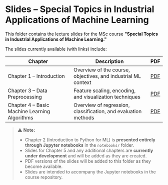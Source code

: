 # Slides – Special Topics in Industrial Applications of Machine Learning

This folder contains the lecture slides for the MSc course **"Special Topics in Industrial Applications of Machine Learning."**  

The slides currently available (with links) include:

| Chapter | Description | PDF |
|---------|-------------|-----|
| Chapter 1 – Introduction | Overview of the course, objectives, and industrial ML context | [PDF](./Industrial_ML_Ch1_Introduction.pdf) |
| Chapter 3 – Data Preprocessing | Feature scaling, encoding, and visualization techniques | [PDF](./Industrial_ML_Ch3_Data_Preprocessing.pdf) |
| Chapter 4 – Basic Machine Learning Algorithms | Overview of regression, classification, and evaluation methods | [PDF](./Industrial_ML_Ch4_Basic_ML.pdf) |

> ⚠️ **Note:**  
> - Chapter 2 (Introduction to Python for ML) is **presented entirely through Jupyter notebooks** in the `notebooks/` folder.  
> - Slides for Chapter 5 and any additional chapters are **currently under development** and will be added as they are created.  
> - PDF versions of the slides will be added to this folder as they become available.  
> - Slides are intended to accompany the Jupyter notebooks in the course repository.
